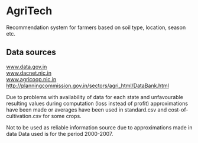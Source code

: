 # AgriTech
Recommendation system for farmers based on soil type, location, season etc.

## Data sources
www.data.gov.in  
www.dacnet.nic.in  
www.agricoop.nic.in  
http://planningcommission.gov.in/sectors/agri_html/DataBank.html  

Due to problems with availability of data for each state and unfavourable resulting values during computation (loss instead of profit) approximations have been made or averages have been used in standard.csv and cost-of-cultivation.csv for some crops.


Not to be used as reliable information source due to approximations made in data
Data used is for the period 2000-2007.